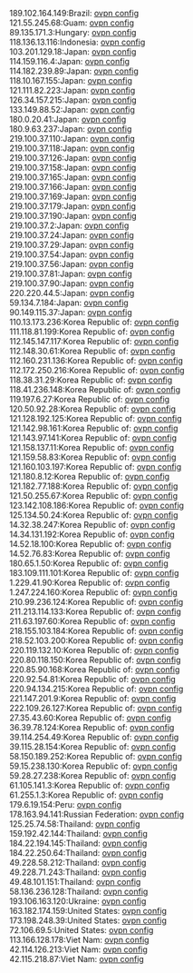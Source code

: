 189.102.164.149:Brazil: [ovpn config](vpn/189_102_164_149.ovpn)  
121.55.245.68:Guam: [ovpn config](vpn/121_55_245_68.ovpn)  
89.135.171.3:Hungary: [ovpn config](vpn/89_135_171_3.ovpn)  
118.136.13.116:Indonesia: [ovpn config](vpn/118_136_13_116.ovpn)  
103.201.129.18:Japan: [ovpn config](vpn/103_201_129_18.ovpn)  
114.159.116.4:Japan: [ovpn config](vpn/114_159_116_4.ovpn)  
114.182.239.89:Japan: [ovpn config](vpn/114_182_239_89.ovpn)  
118.10.167.155:Japan: [ovpn config](vpn/118_10_167_155.ovpn)  
121.111.82.223:Japan: [ovpn config](vpn/121_111_82_223.ovpn)  
126.34.157.215:Japan: [ovpn config](vpn/126_34_157_215.ovpn)  
133.149.88.52:Japan: [ovpn config](vpn/133_149_88_52.ovpn)  
180.0.20.41:Japan: [ovpn config](vpn/180_0_20_41.ovpn)  
180.9.63.237:Japan: [ovpn config](vpn/180_9_63_237.ovpn)  
219.100.37.110:Japan: [ovpn config](vpn/219_100_37_110.ovpn)  
219.100.37.118:Japan: [ovpn config](vpn/219_100_37_118.ovpn)  
219.100.37.126:Japan: [ovpn config](vpn/219_100_37_126.ovpn)  
219.100.37.158:Japan: [ovpn config](vpn/219_100_37_158.ovpn)  
219.100.37.165:Japan: [ovpn config](vpn/219_100_37_165.ovpn)  
219.100.37.166:Japan: [ovpn config](vpn/219_100_37_166.ovpn)  
219.100.37.169:Japan: [ovpn config](vpn/219_100_37_169.ovpn)  
219.100.37.179:Japan: [ovpn config](vpn/219_100_37_179.ovpn)  
219.100.37.190:Japan: [ovpn config](vpn/219_100_37_190.ovpn)  
219.100.37.2:Japan: [ovpn config](vpn/219_100_37_2.ovpn)  
219.100.37.24:Japan: [ovpn config](vpn/219_100_37_24.ovpn)  
219.100.37.29:Japan: [ovpn config](vpn/219_100_37_29.ovpn)  
219.100.37.54:Japan: [ovpn config](vpn/219_100_37_54.ovpn)  
219.100.37.56:Japan: [ovpn config](vpn/219_100_37_56.ovpn)  
219.100.37.81:Japan: [ovpn config](vpn/219_100_37_81.ovpn)  
219.100.37.90:Japan: [ovpn config](vpn/219_100_37_90.ovpn)  
220.220.44.5:Japan: [ovpn config](vpn/220_220_44_5.ovpn)  
59.134.7.184:Japan: [ovpn config](vpn/59_134_7_184.ovpn)  
90.149.115.37:Japan: [ovpn config](vpn/90_149_115_37.ovpn)  
110.13.173.236:Korea Republic of: [ovpn config](vpn/110_13_173_236.ovpn)  
111.118.81.199:Korea Republic of: [ovpn config](vpn/111_118_81_199.ovpn)  
112.145.147.117:Korea Republic of: [ovpn config](vpn/112_145_147_117.ovpn)  
112.148.30.61:Korea Republic of: [ovpn config](vpn/112_148_30_61.ovpn)  
112.160.231.136:Korea Republic of: [ovpn config](vpn/112_160_231_136.ovpn)  
112.172.250.216:Korea Republic of: [ovpn config](vpn/112_172_250_216.ovpn)  
118.38.31.29:Korea Republic of: [ovpn config](vpn/118_38_31_29.ovpn)  
118.41.236.148:Korea Republic of: [ovpn config](vpn/118_41_236_148.ovpn)  
119.197.6.27:Korea Republic of: [ovpn config](vpn/119_197_6_27.ovpn)  
120.50.92.28:Korea Republic of: [ovpn config](vpn/120_50_92_28.ovpn)  
121.128.192.125:Korea Republic of: [ovpn config](vpn/121_128_192_125.ovpn)  
121.142.98.161:Korea Republic of: [ovpn config](vpn/121_142_98_161.ovpn)  
121.143.97.141:Korea Republic of: [ovpn config](vpn/121_143_97_141.ovpn)  
121.158.137.11:Korea Republic of: [ovpn config](vpn/121_158_137_11.ovpn)  
121.159.58.83:Korea Republic of: [ovpn config](vpn/121_159_58_83.ovpn)  
121.160.103.197:Korea Republic of: [ovpn config](vpn/121_160_103_197.ovpn)  
121.180.8.12:Korea Republic of: [ovpn config](vpn/121_180_8_12.ovpn)  
121.182.77.188:Korea Republic of: [ovpn config](vpn/121_182_77_188.ovpn)  
121.50.255.67:Korea Republic of: [ovpn config](vpn/121_50_255_67.ovpn)  
123.142.108.186:Korea Republic of: [ovpn config](vpn/123_142_108_186.ovpn)  
125.134.50.24:Korea Republic of: [ovpn config](vpn/125_134_50_24.ovpn)  
14.32.38.247:Korea Republic of: [ovpn config](vpn/14_32_38_247.ovpn)  
14.34.131.192:Korea Republic of: [ovpn config](vpn/14_34_131_192.ovpn)  
14.52.18.100:Korea Republic of: [ovpn config](vpn/14_52_18_100.ovpn)  
14.52.76.83:Korea Republic of: [ovpn config](vpn/14_52_76_83.ovpn)  
180.65.1.50:Korea Republic of: [ovpn config](vpn/180_65_1_50.ovpn)  
183.109.111.101:Korea Republic of: [ovpn config](vpn/183_109_111_101.ovpn)  
1.229.41.90:Korea Republic of: [ovpn config](vpn/1_229_41_90.ovpn)  
1.247.224.160:Korea Republic of: [ovpn config](vpn/1_247_224_160.ovpn)  
210.99.236.124:Korea Republic of: [ovpn config](vpn/210_99_236_124.ovpn)  
211.213.114.133:Korea Republic of: [ovpn config](vpn/211_213_114_133.ovpn)  
211.63.197.60:Korea Republic of: [ovpn config](vpn/211_63_197_60.ovpn)  
218.155.103.184:Korea Republic of: [ovpn config](vpn/218_155_103_184.ovpn)  
218.52.103.200:Korea Republic of: [ovpn config](vpn/218_52_103_200.ovpn)  
220.119.132.10:Korea Republic of: [ovpn config](vpn/220_119_132_10.ovpn)  
220.80.118.150:Korea Republic of: [ovpn config](vpn/220_80_118_150.ovpn)  
220.85.90.168:Korea Republic of: [ovpn config](vpn/220_85_90_168.ovpn)  
220.92.54.81:Korea Republic of: [ovpn config](vpn/220_92_54_81.ovpn)  
220.94.134.215:Korea Republic of: [ovpn config](vpn/220_94_134_215.ovpn)  
221.147.201.9:Korea Republic of: [ovpn config](vpn/221_147_201_9.ovpn)  
222.109.26.127:Korea Republic of: [ovpn config](vpn/222_109_26_127.ovpn)  
27.35.43.60:Korea Republic of: [ovpn config](vpn/27_35_43_60.ovpn)  
36.39.78.124:Korea Republic of: [ovpn config](vpn/36_39_78_124.ovpn)  
39.114.254.49:Korea Republic of: [ovpn config](vpn/39_114_254_49.ovpn)  
39.115.28.154:Korea Republic of: [ovpn config](vpn/39_115_28_154.ovpn)  
58.150.189.252:Korea Republic of: [ovpn config](vpn/58_150_189_252.ovpn)  
59.15.238.130:Korea Republic of: [ovpn config](vpn/59_15_238_130.ovpn)  
59.28.27.238:Korea Republic of: [ovpn config](vpn/59_28_27_238.ovpn)  
61.105.141.3:Korea Republic of: [ovpn config](vpn/61_105_141_3.ovpn)  
61.255.1.3:Korea Republic of: [ovpn config](vpn/61_255_1_3.ovpn)  
179.6.19.154:Peru: [ovpn config](vpn/179_6_19_154.ovpn)  
178.163.94.141:Russian Federation: [ovpn config](vpn/178_163_94_141.ovpn)  
125.25.74.58:Thailand: [ovpn config](vpn/125_25_74_58.ovpn)  
159.192.42.144:Thailand: [ovpn config](vpn/159_192_42_144.ovpn)  
184.22.194.145:Thailand: [ovpn config](vpn/184_22_194_145.ovpn)  
184.22.250.64:Thailand: [ovpn config](vpn/184_22_250_64.ovpn)  
49.228.58.212:Thailand: [ovpn config](vpn/49_228_58_212.ovpn)  
49.228.71.243:Thailand: [ovpn config](vpn/49_228_71_243.ovpn)  
49.48.101.151:Thailand: [ovpn config](vpn/49_48_101_151.ovpn)  
58.136.236.128:Thailand: [ovpn config](vpn/58_136_236_128.ovpn)  
193.106.163.120:Ukraine: [ovpn config](vpn/193_106_163_120.ovpn)  
163.182.174.159:United States: [ovpn config](vpn/163_182_174_159.ovpn)  
173.198.248.39:United States: [ovpn config](vpn/173_198_248_39.ovpn)  
72.106.69.5:United States: [ovpn config](vpn/72_106_69_5.ovpn)  
113.166.128.178:Viet Nam: [ovpn config](vpn/113_166_128_178.ovpn)  
42.114.126.213:Viet Nam: [ovpn config](vpn/42_114_126_213.ovpn)  
42.115.218.87:Viet Nam: [ovpn config](vpn/42_115_218_87.ovpn)  
